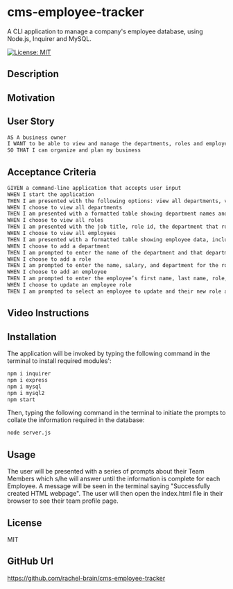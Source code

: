 # cms-employee-tracker
A CLI application to manage a company's employee database, using Node.js, Inquirer and MySQL.

[![License: MIT](https://img.shields.io/badge/License-MIT-yellow.svg)](https://opensource.org/licenses/MIT)


## Description

    
## Motivation


## User Story

```md
AS A business owner
I WANT to be able to view and manage the departments, roles and employees in my company
SO THAT I can organize and plan my business
```

## Acceptance Criteria

```md
GIVEN a command-line application that accepts user input
WHEN I start the application
THEN I am presented with the following options: view all departments, view all roles, view all employees, add a department, add a role, add an employee, and update an employee role
WHEN I choose to view all departments
THEN I am presented with a formatted table showing department names and department ids
WHEN I choose to view all roles
THEN I am presented with the job title, role id, the department that role belongs to, and the salary for that role
WHEN I choose to view all employees
THEN I am presented with a formatted table showing employee data, including employee ids, first names, last names, job titles, departments, salaries, and managers that the employees report to
WHEN I choose to add a department
THEN I am prompted to enter the name of the department and that department is added to the database
WHEN I choose to add a role
THEN I am prompted to enter the name, salary, and department for the role and that role is added to the database
WHEN I choose to add an employee
THEN I am prompted to enter the employee’s first name, last name, role, and manager, and that employee is added to the database
WHEN I choose to update an employee role
THEN I am prompted to select an employee to update and their new role and this information is updated in the database 
```

## Video Instructions


## Installation
The application will be invoked by typing the following command in the terminal to install required modules':

```bash
npm i inquirer
npm i express
npm i mysql
npm i mysql2
npm start
```

Then, typing the following command in the terminal to initiate the prompts to collate the information required in the database:

```bash
node server.js
```

## Usage
The user will be presented with a series of prompts about their Team Members which s/he will answer until the information is complete for each Employee.  A message will be seen in the terminal saying "Successfully created HTML webpage".  The user will then open the index.html file in their browser to see their team profile page.

## License
MIT

## GitHub Url
https://github.com/rachel-brain/cms-employee-tracker